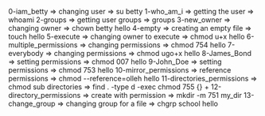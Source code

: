 0-iam_betty => changing user => su betty
1-who_am_i => getting the user => whoami
2-groups => getting user groups => groups
3-new_owner => changing owner => chown betty hello
4-empty => creating an empty file => touch hello
5-execute => changing owner to execute => chmod u+x hello
6-multiple_permissions => changing permissions => chmod 754 hello
7-everybody => changing permissions => chmod ugo+x hello
8-James_Bond => setting permissions => chmod 007 hello
9-John_Doe => setting permissions => chmod 753 hello
10-mirror_permissions => reference permissions => chmod --reference=olleh hello
11-directories_permissions => chmod sub directories => find . -type d -exec chmod 755 {} +
12-directory_permissions => create with permission => mkdir -m 751 my_dir
13-change_group => changing group for a file => chgrp school hello
